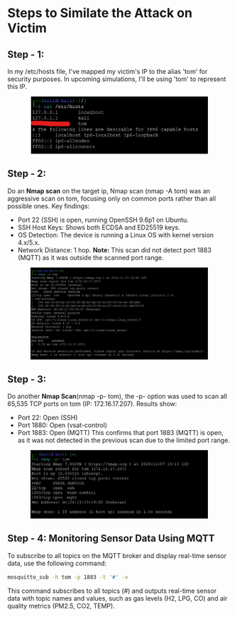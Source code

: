 # Steps to Similate the Attack on Victim

## Step - 1: 
In my /etc/hosts file, I've mapped my victim's IP to the alias 'tom' for security purposes. In upcoming simulations, I'll be using 'tom' to represent this IP.

<p align="center">
  <img src="https://github.com/Bhargav9490/MQTT_Attack/blob/main/Attack/Host.jpeg" alt="GitHub Logo" width="400">
</p>

## Step - 2: 
Do an **Nmap scan** on the target ip, Nmap scan (nmap -A tom) was an aggressive scan on tom, focusing only on common ports rather than all possible ones. Key findings:
  - Port 22 (SSH) is open, running OpenSSH 9.6p1 on Ubuntu.
  - SSH Host Keys: Shows both ECDSA and ED25519 keys.
  - OS Detection: The device is running a Linux OS with kernel version 4.x/5.x.
  - Network Distance: 1 hop.
**Note:** This scan did not detect port 1883 (MQTT) as it was outside the scanned port range.

<p align="center">
  <img src="https://github.com/Bhargav9490/MQTT_Attack/blob/main/Attack/nmap.jpeg" alt="GitHub Logo" width="400">
</p>

## Step - 3: 
Do another **Nmap Scan**(nmap -p- tom), the -p- option was used to scan all 65,535 TCP ports on tom (IP: 172.16.17.207). Results show:
  - Port 22: Open (SSH)
  - Port 1880: Open (vsat-control)
  - Port 1883: Open (MQTT)
This confirms that port 1883 (MQTT) is open, as it was not detected in the previous scan due to the limited port range.
<p align="center">
  <img src="https://github.com/Bhargav9490/MQTT_Attack/blob/main/Attack/nmap-p.jpeg" alt="GitHub Logo" width="400">
</p>

## Step - 4: Monitoring Sensor Data Using MQTT
To subscribe to all topics on the MQTT broker and display real-time sensor data, use the following command:

```bash
mosquitto_sub -h tom -p 1883 -t '#' -v
```
This command subscribes to all topics (#) and outputs real-time sensor data with topic names and values, such as gas levels (H2, LPG, CO) and air quality metrics (PM2.5, CO2, TEMP).
